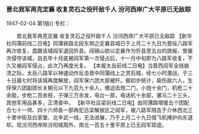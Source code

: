 ### 晋北我军再克定襄  收复灵石之役歼敌千人  汾河西岸广大平原已无敌踪

1947-02-04
第1版()
专栏：

　　晋北我军再克定襄
    收复灵石之役歼敌千人
    汾河西岸广大平原已无敌踪
    【新华社同蒲前线二日电】同蒲铁路北段东侧之定襄县城已于上月二十九日为晋绥八路军再次收复，盘踞该城阎军退回忻县。阎锡山欲以定襄作为忻县至五台的跳板，曾屡次侵夺该城，自去年十月底被阎军第一次侵占后，十一月中旬即为八路军收复，不久又被阎军侵占，此次乃再度光复。
    【本报太岳前线二日电】当晋西阎军全线崩溃之际，太岳八路军以神速动作反击晋中同蒲线上之灵石城，经七小时激战，于三十日晨七时将该城再度解放，阎军保六团大部被歼。据初步统计，毙伤敌六人，生俘保六团副团长关朝元以下九百九十余人，缴迫击炮二门，小炮十余门，机枪二十余挺，步枪二百余枝，子弹三万余发，电台一部，电话机十余部，骡马二十三头，其他军用品甚多，正清查中。
    【新华社吕梁前线二日电】由同蒲路增援五个团配合七十一师、四十六师各一部再犯吕梁解放区之阎军，被八路军阻击于介休西北三十里中街及白家堡、北辛武一线，无法进展，乃于上月二十九日借飞机掩护向东退却。现汾河西岸除汾阳城周外，南北一百五十里平原上已无阎军踪迹。
